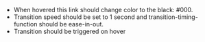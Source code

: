 * When hovered this link should change color to the black: #000. 
* Transition speed should be set to 1 second and transition-timing-function should be ease-in-out. 
* Transition should be triggered on hover
